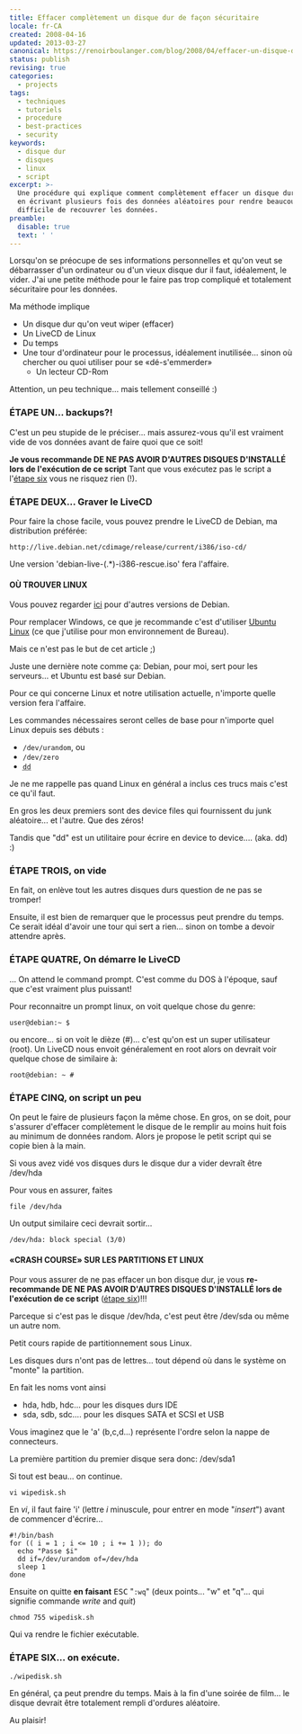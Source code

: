 ```yaml
---
title: Effacer complètement un disque dur de façon sécuritaire
locale: fr-CA
created: 2008-04-16
updated: 2013-03-27
canonical: https://renoirboulanger.com/blog/2008/04/effacer-un-disque-dur/
status: publish
revising: true
categories:
  - projects
tags:
  - techniques
  - tutoriels
  - procedure
  - best-practices
  - security
keywords:
  - disque dur
  - disques
  - linux
  - script
excerpt: >-
  Une procédure qui explique comment complètement effacer un disque dur
  en écrivant plusieurs fois des données aléatoires pour rendre beaucoup plus
  difficile de recouvrer les données.
preamble:
  disable: true
  text: ' '
---
```


Lorsqu'on se préocupe de ses informations personnelles et qu'on veut se
débarrasser d'un ordinateur ou d'un vieux disque dur il faut, idéalement, le
vider. J'ai une petite méthode pour le faire pas trop compliqué et totalement
sécuritaire pour les données.

Ma méthode implique

- Un disque dur qu'on veut wiper (effacer)
- Un LiveCD de Linux
- Du temps
- Une tour d'ordinateur pour le processus, idéalement inutilisée... sinon où
  chercher ou quoi utiliser pour se «dé-s'emmerder»
  - Un lecteur CD-Rom

Attention, un peu technique... mais tellement conseillé :)

### ÉTAPE UN... backups?!

C'est un peu stupide de le préciser... mais assurez-vous qu'il est vraiment vide
de vos données avant de faire quoi que ce soit!

**Je vous recommande DE NE PAS AVOIR D'AUTRES DISQUES D'INSTALLÉ lors de
l'exécution de ce script** Tant que vous exécutez pas le script a l'[étape
six][0] vous ne risquez rien (!).

### ÉTAPE DEUX... Graver le LiveCD

Pour faire la chose facile, vous pouvez prendre le LiveCD de Debian, ma
distribution préférée:

`http://live.debian.net/cdimage/release/current/i386/iso-cd/`

Une version 'debian-live-(.\*)-i386-rescue.iso' fera l'affaire.

#### OÙ TROUVER LINUX

Vous pouvez regarder [ici][1] pour d'autres versions de Debian.

Pour remplacer Windows, ce que je recommande c'est d'utiliser [Ubuntu Linux][2]
(ce que j'utilise pour mon environnement de Bureau).

Mais ce n'est pas le but de cet article ;)

Juste une dernière note comme ça: Debian, pour moi, sert pour les serveurs... et
Ubuntu est basé sur Debian.

Pour ce qui concerne Linux et notre utilisation actuelle, n'importe quelle
version fera l'affaire.

Les commandes nécessaires seront celles de base pour n'importe quel Linux depuis
ses débuts :

- `/dev/urandom`, ou
- `/dev/zero`
- <abbr lang="en" title="Device to Device command">`dd`</abbr>

Je ne me rappelle pas quand Linux en général a inclus ces trucs mais c'est ce
qu'il faut.

En gros les deux premiers sont des device files qui fournissent du junk
aléatoire... et l'autre. Que des zéros!

Tandis que "dd" est un utilitaire pour écrire en device to device.... (aka. dd)
:)

### ÉTAPE TROIS, on vide

En fait, on enlève tout les autres disques durs question de ne pas se tromper!

Ensuite, il est bien de remarquer que le processus peut prendre du temps. Ce
serait idéal d'avoir une tour qui sert a rien... sinon on tombe a devoir
attendre après.

### ÉTAPE QUATRE, On démarre le LiveCD

... On attend le command prompt. C'est comme du DOS à l'époque, sauf que c'est
vraiment plus puissant!

Pour reconnaitre un prompt linux, on voit quelque chose du genre:

    user@debian:~ $

ou encore... si on voit le dièze (\#)... c'est qu'on est un super utilisateur
(root). Un LiveCD nous envoit généralement en root alors on devrait voir quelque
chose de similaire à:

    root@debian: ~ #

### ÉTAPE CINQ, on script un peu

On peut le faire de plusieurs façon la même chose. En gros, on se doit, pour
s'assurer d'effacer complètement le disque de le remplir au moins huit fois au
minimum de données random. Alors je propose le petit script qui se copie bien à
la main.

Si vous avez vidé vos disques durs le disque dur a vider devraît être /dev/hda

Pour vous en assurer, faites

    file /dev/hda

Un output similaire ceci devrait sortir...

    /dev/hda: block special (3/0)

#### «CRASH COURSE» SUR LES PARTITIONS ET LINUX

Pour vous assurer de ne pas effacer un bon disque dur, je vous **re-recommande
DE NE PAS AVOIR D'AUTRES DISQUES D'INSTALLÉ lors de l'exécution de ce script**
([étape six][0])!!!

Parceque si c'est pas le disque /dev/hda, c'est peut être /dev/sda ou même un
autre nom.

Petit cours rapide de partitionnement sous Linux.

Les disques durs n'ont pas de lettres... tout dépend où dans le système on
"monte" la partition.

En fait les noms vont ainsi

- hda, hdb, hdc... pour les disques durs IDE
- sda, sdb, sdc.... pour les disques SATA et SCSI et USB

Vous imaginez que le 'a' (b,c,d...) représente l'ordre selon la nappe de
connecteurs.

La première partition du premier disque sera donc: /dev/sda1

Si tout est beau... on continue.

    vi wipedisk.sh

En <em title="Vim Editor">vi</em>, il faut faire 'i' (lettre _i_ minuscule, pour
entrer en mode "_insert_") avant de commencer d'écrire...

```bash[wipedisk.sh]
#!/bin/bash
for (( i = 1 ; i <= 10 ; i += 1 )); do
  echo "Passe $i"
  dd if=/dev/urandom of=/dev/hda
  sleep 1
done
```

Ensuite on quitte **en faisant** <kbd title="Escape">ESC</kbd> "`:wq`" (deux
points... "w" et "q"... qui signifie commande _write_ and _quit_)

    chmod 755 wipedisk.sh

Qui va rendre le fichier exécutable.

### ÉTAPE SIX... on exécute.

    ./wipedisk.sh

En général, ça peut prendre du temps. Mais à la fin d'une soirée de film... le
disque devrait être totalement rempli d'ordures aléatoire.

Au plaisir!

[0]: /blog/2008/04/effacer-un-disque-dur/#six
[1]: https://wiki.debian.org/LiveCD
[2]: https://www.ubuntu.com/
